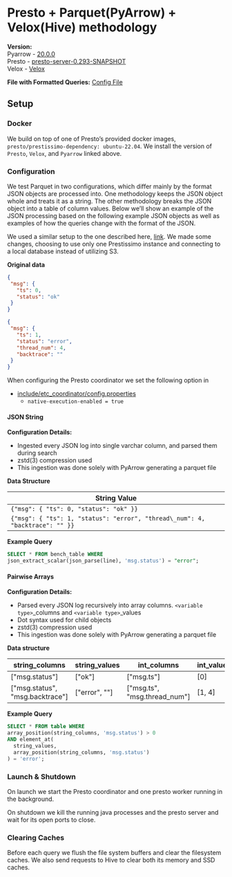 # Presto + Parquet(PyArrow) + Velox(Hive) methodology
**Version:**   
Pyarrow \- [20.0.0](https://arrow.apache.org/docs/python/install.html)   
Presto \-  [presto-server-0.293-SNAPSHOT](https://github.com/anlowee/presto/tree/faae543ae318f0289f5d0b537c5724e1b085a2fc)   
Velox \- [Velox](https://github.com/anlowee/velox/tree/5a55969d5fd21bb4bcb53645b832344ff6bbd634)

**File with Formatted Queries:** [Config File](/assets/parquet/config.yaml)

## Setup

### Docker   
We build on top of one of Presto’s provided docker images, `presto/prestissimo-dependency: ubuntu-22.04`. We install the version of `Presto`, `Velox`, and `Pyarrow` linked above.

### Configuration
We test Parquet in two configurations, which differ mainly by the format JSON objects are processed into. One methodology keeps the JSON object whole and treats it as a string. The other methodology breaks the JSON object into a table of column values. Below we’ll show an example of the JSON processing based on the following example JSON objects as well as examples of how the queries change with the format of the JSON.

We used a similar setup to the one described here, [link](https://prestodb.io/blog/2024/06/24/diving-into-the-presto-native-c-query-engine-presto-2-0/). We made some changes, choosing to use only one Prestissimo instance and connecting to a local database instead of utilizing S3.

**Original data**
```json
{  
 "msg": {  
   "ts": 0,  
   "status": "ok"  
 }  
}

{  
 "msg": {  
   "ts": 1,  
   "status": "error",  
   "thread_num": 4,  
   "backtrace": ""  
 }  
}
```

When configuring the Presto coordinator we set the following option in 
* [include/etc_coordinator/config.properties](/assets/parquet/include/etc_coordinator/config.properties)  
  * `native-execution-enabled = true`

#### JSON String

**Configuration Details:**

* Ingested every JSON log into single varchar column, and parsed them during search  
* zstd(3) compression used  
* This ingestion was done solely with PyArrow generating a parquet file

**Data Structure**

| **String Value** |
| ----- |
| `{"msg": { "ts": 0, "status": "ok" }}` |
| `{"msg": { "ts": 1, "status": "error", "thread\_num": 4, "backtrace": "" }}`  |

**Example Query**  
```sql
SELECT * FROM bench_table WHERE 
json_extract_scalar(json_parse(line), 'msg.status') = "error";
```

#### Pairwise Arrays

**Configuration Details:**

* Parsed every JSON log recursively into array columns. `<variable type>`_columns and
`<variable type>`_values  
* Dot syntax used for child objects  
* zstd(3) compression used  
* This ingestion was done solely with PyArrow generating a parquet file

**Data structure**

| string_columns | string_values | int_columns | int_values |
|-|-|-|-|
| ["msg.status"] | ["ok"] | ["msg.ts"] | [0] |
| ["msg.status", "msg.backtrace"] | ["error", ""] | ["msg.ts", "msg.thread_num"] | [1, 4] |

**Example Query**
```sql
SELECT * FROM table WHERE  
array_position(string_columns, 'msg.status') > 0   
AND element_at(  
  string_values,   
  array_position(string_columns, 'msg.status')  
) = 'error';
```

### Launch & Shutdown 
On launch we start the Presto coordinator and one presto worker running in the background. 

On shutdown we kill the running java processes and the presto server and wait for its open ports to close. 

### Clearing Caches
Before each query we flush the file system buffers and clear the filesystem caches. We also send requests to Hive to clear both its memory and SSD caches.

